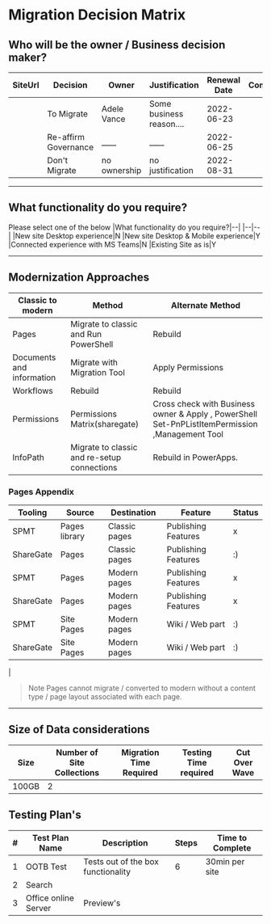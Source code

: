 # Migration Decision Matrix

## Who will be the owner / Business decision maker?

|SiteUrl|Decision|Owner|Justification|Renewal Date|Comments
|---|---|---|---|---|---|
||To Migrate|Adele Vance|Some business reason....|2022-06-23|
||Re-affirm Governance|____|____|2022-06-25|
||Don't Migrate| no ownership| no justification|2022-08-31|

---


## What functionality do you require?

Please select one of the below
|What functionality do you require?|--|
|--|--|
|New site Desktop experience|N
|New site Desktop & Mobile experience|Y
|Connected experience with MS Teams|N
|Existing Site as is|Y

---

## Modernization Approaches

|Classic to modern|Method |Alternate Method|
|--|--|--|
|Pages|Migrate to classic and Run PowerShell| Rebuild|
Documents and information| Migrate with Migration Tool|Apply Permissions|
Workflows |Rebuild|Rebuild
Permissions|Permissions Matrix(sharegate)|Cross check with Business owner & Apply , PowerShell Set-PnPListItemPermission ,Management Tool |
InfoPath|Migrate to classic and re-setup connections|Rebuild in PowerApps.

### Pages Appendix
|Tooling|Source|Destination|Feature|Status|
|---|---|---|---|---|
SPMT|Pages library|Classic pages|Publishing Features|x|
ShareGate|Pages|Classic pages|Publishing Features|:)|
SPMT|Pages|Modern pages|Publishing Features|x|
ShareGate|Pages|Modern pages|Publishing Features|x|
SPMT|Site Pages|Modern pages|Wiki / Web part|:)|
ShareGate|Site Pages|Modern pages|Wiki / Web part|:)|
|

>Note Pages cannot migrate / converted to modern without a content type / page layout associated with each page.
---


##  Size of Data considerations


|Size|Number of Site Collections|Migration Time Required|Testing Time required|Cut Over Wave|
|---|---|---|---|---|
|100GB|2|


## Testing Plan's

|#| Test Plan Name|Description|Steps|Time to Complete|
|---|---|---|---|---|
|1| OOTB Test|Tests out of the box functionality|6|30min per site|
|2| Search||||||
|3|Office online Server|Preview's




